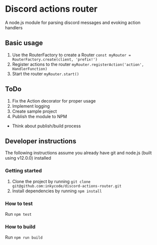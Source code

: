 # Discord actions router
A node.js module for parsing discord messages and evoking action handlers

## Basic usage
1. Use the RouterFactory to create a Router ```const myRouter = RouterFactory.create(client, 'prefix!')```
2. Register actions to the router ```myRouter.registerAction('action', HandlerFunction)```
3. Start the router ```myRouter.start()```

## ToDo
1. Fix the Action decorator for proper usage
2. Implement logging
3. Create sample project
4. Publish the module to NPM
  * Think about publish/build process

## Developer instructions
The following instructions assume you already have git and node.js (built using v12.0.0) installed

### Getting started
1. Clone the project by running ```git clone git@github.com:inkycode/discord-actions-router.git```
2. Install dependencies by running ```npm install```

### How to test
Run ```npm test```

### How to build
Run ```npm run build```